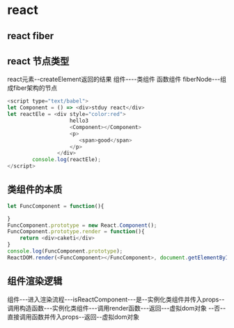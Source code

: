 # react 

## react fiber 

## react 节点类型

react元素--createElement返回的结果
组件----类组件 函数组件
fiberNode---组成fiber架构的节点

```js
<script type="text/babel">
let Component = () => <div>stduy react</div>
let reactEle = <div style="color:red">
                    hello3
                    <Component></Component>
                    <p>
                       <span>good</span>
                    </p>
                </div>
        console.log(reactEle);
</script>
```
## 类组件的本质
```js
let FuncComponent = function(){

}
FuncComponent.prototype = new React.Component();
FuncComponent.prototype.render = function(){
    return <div>caketi</div>
}
console.log(FuncComponent.prototype);
ReactDOM.render(<FuncComponent></FuncComponent>, document.getElementById('root'))
```

## 组件渲染逻辑

组件---进入渲染流程---isReactComponent---是--实例化类组件并传入props--调用构造函数---实例化类组件---调用render函数---返回---虚拟dom对象
--否--直接调用函数并传入props--返回--虚拟dom对象

